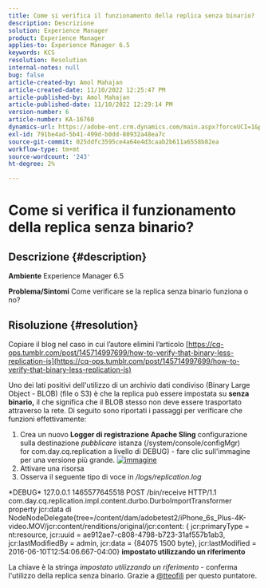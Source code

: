 ```yaml
---
title: Come si verifica il funzionamento della replica senza binario?
description: Descrizione
solution: Experience Manager
product: Experience Manager
applies-to: Experience Manager 6.5
keywords: KCS
resolution: Resolution
internal-notes: null
bug: false
article-created-by: Amol Mahajan
article-created-date: 11/10/2022 12:25:47 PM
article-published-by: Amol Mahajan
article-published-date: 11/10/2022 12:29:14 PM
version-number: 6
article-number: KA-16760
dynamics-url: https://adobe-ent.crm.dynamics.com/main.aspx?forceUCI=1&pagetype=entityrecord&etn=knowledgearticle&id=2ab840c8-f260-ed11-9561-6045bd006268
exl-id: 791be4ad-5b41-499d-b0dd-80932a48ea7c
source-git-commit: 025ddfc3595ce4a64e4d3caab2b611a6558b82ea
workflow-type: tm+mt
source-wordcount: '243'
ht-degree: 2%

---
```


# Come si verifica il funzionamento della replica senza binario?

## Descrizione {#description}

<b>Ambiente</b>
Experience Manager 6.5


<b>Problema/Sintomi</b>
Come verificare se la replica senza binario funziona o no?


## Risoluzione {#resolution}


Copiare il blog nel caso in cui l’autore elimini l’articolo [https://cq-ops.tumblr.com/post/145714997699/how-to-verify-that-binary-less-replication-is](https://cq-ops.tumblr.com/post/145714997699/how-to-verify-that-binary-less-replication-is)

Uno dei lati positivi dell&#39;utilizzo di un archivio dati condiviso (Binary Large Object - BLOB) (file o S3) è che la replica può essere impostata su <b>senza binario,</b> il che significa che il BLOB stesso non deve essere trasportato attraverso la rete. Di seguito sono riportati i passaggi per verificare che funzioni effettivamente:



1. Crea un nuovo <b>Logger di registrazione Apache Sling</b> configurazione sulla destinazione *pubblicare* istanza (/system/console/configMgr) for com.day.cq.replication a livello di DEBUG) - fare clic sull&#39;immagine per una versione più grande. [![immagine](https://64.media.tumblr.com/7399cc8fc96a1bb17456e9aff2af2999/tumblr_inline_p9j3kgHl8K1r414c2_500.png)](https://href.li/?http://jayan.kandathil.ca/CQ-OPS/aem62/LoggingLogger-Replication.png)
2. Attivare una risorsa
3. Osserva il seguente tipo di voce in */logs/replication.log*


\*DEBUG\* 127.0.0.1 1465577645518 POST /bin/receive HTTP/1.1 com.day.cq.replication.impl.content.durbo.DurboImportTransformer property jcr:data di NodeNodeDelegate{tree=/content/dam/adobetest2/iPhone_6s_Plus-4K-video.MOV/jcr:content/renditions/original/jcr:content: { jcr:primaryType = nt:resource, jcr:uuid = ae912ae7-c808-4798-b723-31af557b1ab3, jcr:lastModifiedBy = admin, jcr:data = {84075 1500 byte}, jcr:lastModified = 2016-06-10T12:54:06.667-04:00} <b>impostato utilizzando un riferimento</b>

La chiave è la stringa *impostato utilizzando un riferimento* - conferma l&#39;utilizzo della replica senza binario. Grazie a [@tteofili](https://twitter.com/tteofili) per questo puntatore.
